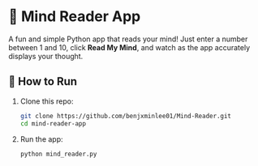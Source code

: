 # 🧠 Mind Reader App

A fun and simple Python app that reads your mind! Just enter a number between 1 and 10, click **Read My Mind**, and watch as the app accurately displays your thought.

## 🚀 How to Run

1. Clone this repo:
   ```bash
   git clone https://github.com/benjxminlee01/Mind-Reader.git
   cd mind-reader-app
   ```
2. Run the app:
   ```bash
   python mind_reader.py
   ```
